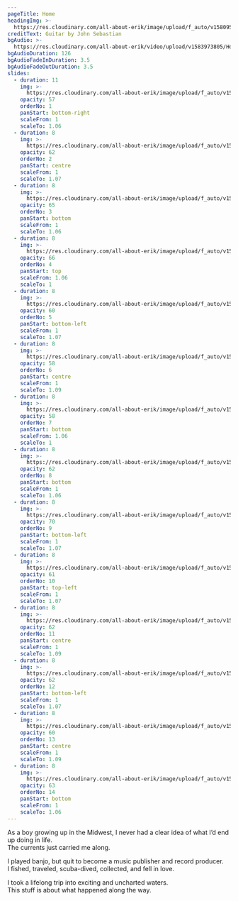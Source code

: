 ```yaml
---
pageTitle: Home
headingImg: >-
  https://res.cloudinary.com/all-about-erik/image/upload/f_auto/v1580951957/Home%20Page/allabouterikwhite4-11-18_kwflva.png
creditText: Guitar by John Sebastian
bgAudio: >-
  https://res.cloudinary.com/all-about-erik/video/upload/v1583973805/Home%20Page/Wildwood-Flower-John-Sebastian_Home_z2xvir.mp3
bgAudioDuration: 126
bgAudioFadeInDuration: 3.5
bgAudioFadeOutDuration: 3.5
slides:
  - duration: 11
    img: >-
      https://res.cloudinary.com/all-about-erik/image/upload/f_auto/v1580951957/Home%20Page/slide-1-erik-studio_qhwm8i.jpg
    opacity: 57
    orderNo: 1
    panStart: bottom-right
    scaleFrom: 1
    scaleTo: 1.06
  - duration: 8
    img: >-
      https://res.cloudinary.com/all-about-erik/image/upload/f_auto/v1580951957/Home%20Page/slide-2-fireplacewall-_clq0an.jpg
    opacity: 62
    orderNo: 2
    panStart: centre
    scaleFrom: 1
    scaleTo: 1.07
  - duration: 8
    img: >-
      https://res.cloudinary.com/all-about-erik/image/upload/f_auto/v1580951958/Home%20Page/slide-3-knoblickupper_ss6668.jpg
    opacity: 65
    orderNo: 3
    panStart: bottom
    scaleFrom: 1
    scaleTo: 1.06
  - duration: 8
    img: >-
      https://res.cloudinary.com/all-about-erik/image/upload/f_auto/v1580951957/Home%20Page/slide-4-cubscouts_r8acwp.jpg
    opacity: 66
    orderNo: 4
    panStart: top
    scaleFrom: 1.06
    scaleTo: 1
  - duration: 8
    img: >-
      https://res.cloudinary.com/all-about-erik/image/upload/f_auto/v1580951958/Home%20Page/slide-5-scuba_axv838.jpg
    opacity: 60
    orderNo: 5
    panStart: bottom-left
    scaleFrom: 1
    scaleTo: 1.07
  - duration: 8
    img: >-
      https://res.cloudinary.com/all-about-erik/image/upload/f_auto/v1580951957/Home%20Page/slide-6-s-kimono_kfae3q.jpg
    opacity: 58
    orderNo: 6
    panStart: centre
    scaleFrom: 1
    scaleTo: 1.09
  - duration: 8
    img: >-
      https://res.cloudinary.com/all-about-erik/image/upload/f_auto/v1580951957/Home%20Page/slide-7-m-kimono_vxenpg.jpg
    opacity: 58
    orderNo: 7
    panStart: bottom
    scaleFrom: 1.06
    scaleTo: 1
  - duration: 8
    img: >-
      https://res.cloudinary.com/all-about-erik/image/upload/f_auto/v1580951956/Home%20Page/slide-8-machupicchu_no9vqy.jpg
    opacity: 62
    orderNo: 8
    panStart: bottom
    scaleFrom: 1
    scaleTo: 1.06
  - duration: 8
    img: >-
      https://res.cloudinary.com/all-about-erik/image/upload/f_auto/v1580951956/Home%20Page/slide-9-rollsroyce_iyvxcj.jpg
    opacity: 70
    orderNo: 9
    panStart: bottom-left
    scaleFrom: 1
    scaleTo: 1.07
  - duration: 8
    img: >-
      https://res.cloudinary.com/all-about-erik/image/upload/f_auto/v1580951956/Home%20Page/slide-10-potola_rvqypr.jpg
    opacity: 61
    orderNo: 10
    panStart: top-left
    scaleFrom: 1
    scaleTo: 1.07
  - duration: 8
    img: >-
      https://res.cloudinary.com/all-about-erik/image/upload/f_auto/v1580951956/Home%20Page/slide-11-norman_kg75ur.jpg
    opacity: 62
    orderNo: 11
    panStart: centre
    scaleFrom: 1
    scaleTo: 1.09
  - duration: 8
    img: >-
      https://res.cloudinary.com/all-about-erik/image/upload/f_auto/v1580951957/Home%20Page/slide-12-temple_nd5vkg.jpg
    opacity: 62
    orderNo: 12
    panStart: bottom-left
    scaleFrom: 1
    scaleTo: 1.07
  - duration: 8
    img: >-
      https://res.cloudinary.com/all-about-erik/image/upload/f_auto/v1580951958/Home%20Page/slide-13-fishing_laipsi.jpg
    opacity: 60
    orderNo: 13
    panStart: centre
    scaleFrom: 1
    scaleTo: 1.09
  - duration: 8
    img: >-
      https://res.cloudinary.com/all-about-erik/image/upload/f_auto/v1580951956/Home%20Page/slide-14-spoonful_khyvak.jpg
    opacity: 63
    orderNo: 14
    panStart: bottom
    scaleFrom: 1
    scaleTo: 1.06
---
```

As a boy growing up in the Midwest, I never had a clear idea of what I’d end up doing in life.  <br />The currents just carried me along. 



I played banjo, but quit to become a music publisher and record producer. <br />I fished, traveled, scuba-dived, collected, and fell in love.

I took a lifelong trip into exciting and uncharted waters. <br />This stuff is about what happened along the way.
